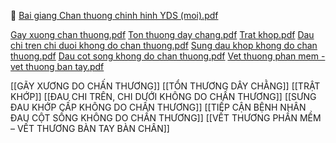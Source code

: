 📕 [Bai giang Chan thuong chinh hinh YDS (moi).pdf](file:///D:/OneDrive%20-%20UMP/tai%20lieu%20y%20khoa/Clinical%20medicine/CTCH/Bai%20giang%20Chan%20thuong%20chinh%20hinh%20YDS%20(moi).pdf)

[Gay xuong chan thuong.pdf](file:///D:/OneDrive%20-%20UMP/TOT%20NGHIEP/200%20PDF_GUI%20SINH%20VIEN_thienqc/17_COXUONGKHOP_CTCH_LEVIETCAN.pdf)
[Ton thuong day chang.pdf](file:///D:/OneDrive%20-%20UMP/TOT%20NGHIEP/200%20PDF_GUI%20SINH%20VIEN_thienqc/17_COXUONGKHOP_CTCH_LEHOANGTRUCPHUONG2.pdf)
[Trat khop.pdf](file:///D:/OneDrive%20-%20UMP/TOT%20NGHIEP/200%20PDF_GUI%20SINH%20VIEN_thienqc/17_COXUONGKHOP_CTCH_LEHOANGTRUCPHUONG1.pdf)
[Dau chi tren chi duoi khong do chan thuong.pdf](file:///D:/OneDrive%20-%20UMP/TOT%20NGHIEP/200%20PDF_GUI%20SINH%20VIEN_thienqc/17_COXUONGKHOP_CTCH_HUYNHMINHTHANH.pdf)
[Sung dau khop khong do chan thuong.pdf](file:///D:/OneDrive%20-%20UMP/TOT%20NGHIEP/200%20PDF_GUI%20SINH%20VIEN_thienqc/17_COXUONGKHOP_CTCH_NGUYENANHKHOA.pdf)
[Dau cot song khong do chan thuong.pdf](file:///D:/OneDrive%20-%20UMP/TOT%20NGHIEP/200%20PDF_GUI%20SINH%20VIEN_thienqc/18_COXUONGKHOP_CTCH_NGOVIETNHUAN.pdf)
[Vet thuong phan mem - vet thuong ban tay.pdf](file:///D:/OneDrive%20-%20UMP/TOT%20NGHIEP/200%20PDF_GUI%20SINH%20VIEN_thienqc/18_COXUONGKHOP_CTCH_TRANVANVUONG.pdf)


[[GÃY XƯƠNG DO CHẤN THƯƠNG]]
[[TỔN THƯƠNG DÂY CHẰNG]]
[[TRẬT KHỚP]]
[[ĐAU CHI TRÊN, CHI DƯỚI KHÔNG DO CHẤN THƯƠNG]]
[[SƯNG ĐAU KHỚP CẤP KHÔNG DO CHẤN THƯƠNG]]
[[TIẾP CẬN BỆNH NHÂN ĐAU CỘT SỐNG KHÔNG DO CHẤN THƯƠNG]]
[[VẾT THƯƠNG PHẦN MỀM – VẾT THƯƠNG BÀN TAY BÀN CHÂN]]


